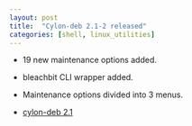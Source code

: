 ```yaml
---
layout: post
title:  "Cylon-deb 2.1-2 released"
categories: [shell, linux_utilities]
---
```


* 19 new maintenance options added.
* bleachbit CLI wrapper added.
* Maintenance options divided into 3 menus.

* [cylon-deb 2.1](https://github.com/gavinlyonsrepo/cylon-deb) 
